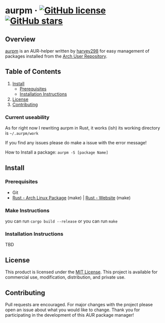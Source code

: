 # aurpm &middot; [![GitHub license](https://img.shields.io/github/license/harvey298/aurpm.svg)](https://github.com/harvey298/aurpm/blob/master/LICENSE) [![GitHub stars](https://img.shields.io/github/stars/harvey298/aurpm.svg)](https://github.com/harvey298/aurpm/stargazers)

## Overview

[aurpm](https://github.com/harvey298/aurpm/) is an AUR-helper written by [harvey298](https://www.github.com/harvey298/) for easy management of packages installed from the [Arch User Repository](https://aur.archlinux.org/).

## Table of Contents

1. [Install](#install)
   - [Prerequisites](#prerequisites)
   - [Installation Instructions](#installation-instructions)
2. [License](#license)
3. [Contributing](#contributing)

### Current useability
As for right now I rewriting aurpm in Rust, it works (ish)
its working directory is `~/.aurpm/work`

If you find any issues please do make a issue with the error message!

How to Install a package:
`aurpm -S [package Name]`

## Install

### Prerequisites

 - Git
 - [Rust - Arch Linux Package](https://archlinux.org/packages/?name=rust) (make) | [Rust - Website](https://www.rust-lang.org/) (make)

### Make Instructions

you can run `cargo build --release` or you can run `make`

### Installation Instructions

TBD

## License

This product is licensed under the [MIT License](https://github.com/harvey298/aurpm/blob/main/LICENSE). This project is available for commercial use, modification, distribution, and private use.

## Contributing

Pull requests are encouraged. For major changes with the project please open an issue about what you would like to change. Thank you for participating in the development of this AUR package manager!
